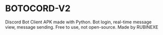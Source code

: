 # BOTOCORD-V2
Discord Bot Client APK made with Python. Bot login, real-time message view, message sending. Free to use, not open-source. Made by RUBINEXE
